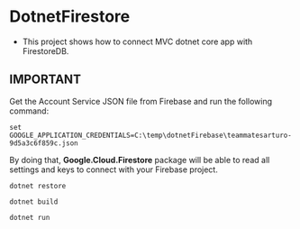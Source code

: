 # DotnetFirestore

- This project shows how to connect MVC dotnet core app with FirestoreDB.

## IMPORTANT

Get the Account Service JSON file from Firebase and run the following command:

`set GOOGLE_APPLICATION_CREDENTIALS=C:\temp\dotnetFirebase\teammatesarturo-9d5a3c6f859c.json`

By doing that, **Google.Cloud.Firestore** package will be able to read all settings and keys to connect with your Firebase project.

`dotnet restore`

`dotnet build`

`dotnet run`
